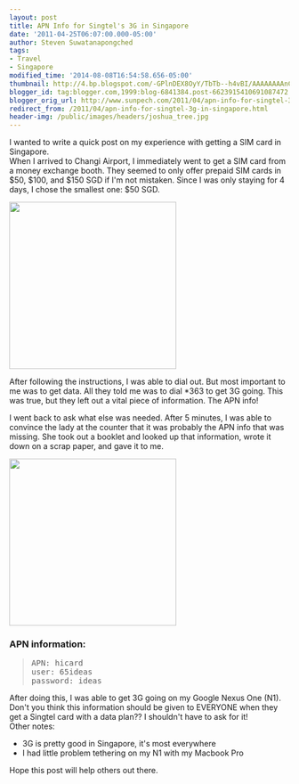 ```yaml
---
layout: post
title: APN Info for Singtel's 3G in Singapore
date: '2011-04-25T06:07:00.000-05:00'
author: Steven Suwatanapongched
tags:
- Travel
- Singapore
modified_time: '2014-08-08T16:54:58.656-05:00'
thumbnail: http://4.bp.blogspot.com/-GPlnDEX8OyY/TbTb--h4vBI/AAAAAAAAnCg/6u5Y_2GY-Bw/s600/IMG_20110425_102052.jpg
blogger_id: tag:blogger.com,1999:blog-6841384.post-6623915410691087472
blogger_orig_url: http://www.sunpech.com/2011/04/apn-info-for-singtel-3g-in-singapore.html
redirect_from: /2011/04/apn-info-for-singtel-3g-in-singapore.html
header-img: /public/images/headers/joshua_tree.jpg
---
```


I wanted to write a quick post on my experience with getting a SIM card in Singapore.  
When I arrived to Changi Airport, I immediately went to get a SIM card from a money exchange booth. They seemed to only offer prepaid SIM cards in $50, $100, and $150 SGD if I'm not mistaken. Since I was only staying for 4 days, I chose the smallest one: $50 SGD.

<a href="http://4.bp.blogspot.com/-GPlnDEX8OyY/TbTb--h4vBI/AAAAAAAAnCg/6u5Y_2GY-Bw/s600/IMG_20110425_102052.jpg" ><img alt=""  border="0" height="300" src="http://4.bp.blogspot.com/-GPlnDEX8OyY/TbTb--h4vBI/AAAAAAAAnCg/6u5Y_2GY-Bw/s400/IMG_20110425_102052.jpg"  /></a>

After following the instructions, I was able to dial out. But most important to me was to get data. All they told me was to dial *363 to get 3G going. This was true, but they left out a vital piece of information. The APN info!  

I went back to ask what else was needed. After 5 minutes, I was able to convince the lady at the counter that it was probably the APN info that was missing. She took out a booklet and looked up that information, wrote it down on a scrap paper, and gave it to me.  

<a href="http://2.bp.blogspot.com/-xiEqZd-Tzng/TbTb7noDUXI/AAAAAAAAnCc/2ka3Rx0YEe0/s600/IMG_20110425_102031.jpg" ><img alt=""  border="0" height="300" src="http://2.bp.blogspot.com/-xiEqZd-Tzng/TbTb7noDUXI/AAAAAAAAnCc/2ka3Rx0YEe0/s400/IMG_20110425_102031.jpg"  /></a>

### APN information:
<blockquote class="tr_bq">
<pre>APN: hicard
user: 65ideas
password: ideas
</pre>
</blockquote>

After doing this, I was able to get 3G going on my Google Nexus One (N1).   
Don't you think this information should be given to EVERYONE when they get a Singtel card with a data plan?? I shouldn't have to ask for it!  
Other notes:  

<ul>
  <li>3G is pretty good in Singapore, it's most everywhere</li>
  <li>I had little problem tethering on my N1 with my Macbook Pro</li>
</ul>

Hope this post will help others out there.
